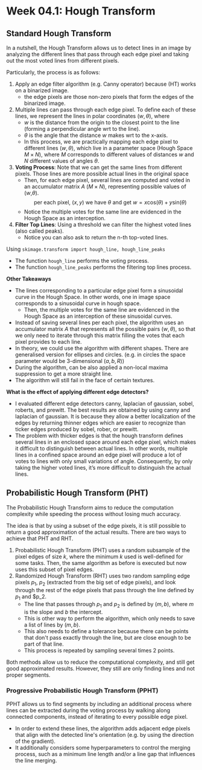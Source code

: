 # Week 04.1: Hough Transform

## Standard Hough Transform

In a nutshell, the Hough Transform allows us to detect lines in an image by analyzing the different lines that pass through each edge pixel and taking out the most voted lines from different pixels.

Particularly, the process is as follows:

1. Apply an edge filter algorithm (e.g. Canny operator) because (HT) works on a binarized image.
    - the edge pixels are those non-zero pixels that form the edges of the binarized image.
2. Multiple lines can pass through each edge pixel. To define each of these lines, we represent the lines in polar coordinates $(w,\theta)$, where
    - $w$ is the distance from the origin to the closest point to the line (forming a perpendicular angle wrt to the line).
    - $\theta$ is the angle that the distance $w$ makes wrt to the x-axis.
    - In this process, we are practically mapping each edge pixel to different lines $(w,\theta)$, which live in a parameter space (Hough Space $M \times N$), where $M$ corresponds to different values of distances $w$ and $N$ different values of angles $\theta$.
3. **Voting Process**: Note that we can get the same lines from different pixels. Those lines are more possible actual lines in the original space
    - Then, for each edge pixel, several lines are computed and voted in an accumulator matrix $A$ ($M \times N$), representing possible values of ($w$,$\theta$). $$\text{per each pixel, } (x,y)\text{ we have } \theta \text{ and get } w = x \text{cos}(\theta) + y \text{sin}(\theta)$$
    - Notice the multiple votes for the same line are evidenced in the Hough Space as an interception.
4. **Filter Top Lines**: Using a threshold we can filter the highest voted lines (also called peaks).
    - Notice you can also ask to return the n-th top-voted lines.

Using `skimage.transform import hough_line, hough_line_peaks`
- The function `hough_line` performs the voting process.
- The function `hough_line_peaks` performs the filtering top lines process.

**Other Takeaways**
- The lines corresponding to a particular edge pixel form a sinusoidal curve in the Hough Space. In other words, one in image space corresponds to a sinusoidal curve in hough space.
    - Then, the multiple votes for the same line are evidenced in the Hough Space as an interception of these sinusoidal curves.
- Instead of saving several lines per each pixel, the algorithm uses an accumulator matrix $A$ that represents all the possible pairs $(w, \theta)$, so that we only need to iterate through this matrix filling the votes that each pixel provides to each line.
- In theory, we could use the algorithm with different shapes. There are generalised version for ellipses and circles. (e.g. in circles the space parameter would be  3-dimensional $(a,b,R)$)
- During the algorithm, can be also applied a non-local maxima suppression to get a more straight line.
- The algorithm will still fail in the face of certain textures.

**What is the effect of applying different edge detectors?**

- I evaluated different edge detectors canny, laplacian of gaussian, sobel, roberts, and prewitt. The best results are obtained by using canny and laplacian of gaussian. It is because they allow a better localization of the edges by returning thinner edges which are easier to recognize than ticker edges produced by sobel, rober, or prewitt.
- The problem with thicker edges is that the hough transform defines several lines in an enclosed space around each edge pixel, which makes it difficult to distinguish between actual lines. In other words, multiple lines in a confined space around an edge pixel will produce a lot of votes to lines with only small variations of angle. Consequently,  by only taking the higher voted lines, it’s more difficult to distinguish the actual lines.


## Probabilistic Hough Transform (PHT)
The Probabilistic Hough Transform aims to reduce the computation complexity while speeding the process without losing much accuracy.

The idea is that by using a subset of the edge pixels, it is still possible to return a good approximation of the actual results. There are two ways to achieve that PHT and RHT.

1. Probabilistic Hough Transform (PHT) uses a random subsample of the pixel edges of size $k$, where the minimum $k$ used is well-defined for some tasks. Then, the same algorithm as before is executed but now uses this subset of pixel edges.
2. Randomized Hough Transform (RHT) uses two random sampling edge pixels $p_1$, $p_2$ (extracted from the big set of edge pixels), and look through the rest of the edge pixels that pass through the line defined by $p_1$ and $p_2. 
    - The line that passes through $p_1$ and $p_2$ is defined by $(m,b)$, where $m$ is the slope and $b$ the intercept.
    - This is other way to perform the algorithm, which only needs to save a list of lines by $(m,b)$.
    - This also needs to define a tolerance because there can be points that don't pass exactly through the line, but are close enough to be part of that line.
    - This process is repeated by sampling several times 2 points.

Both methods allow us to reduce the computational complexity, and still get good approximated results. However, they still are only finding lines and not proper segments.

### Progressive Probabilistic Hough Transform (PPHT)

PPHT allows us to find segments by including an additional process where lines can be extracted during the voting process by walking along connected components, instead of iterating to every possible edge pixel.

- In order to extend these lines, the algorithm adds adjacent edge pixels that align with the detected line's orientation (e.g. by using the direction of the gradient).
- It additionally considers some hyperparameters to control the merging process, such as a minimum line length and/or a line gap that influences the line merging.
